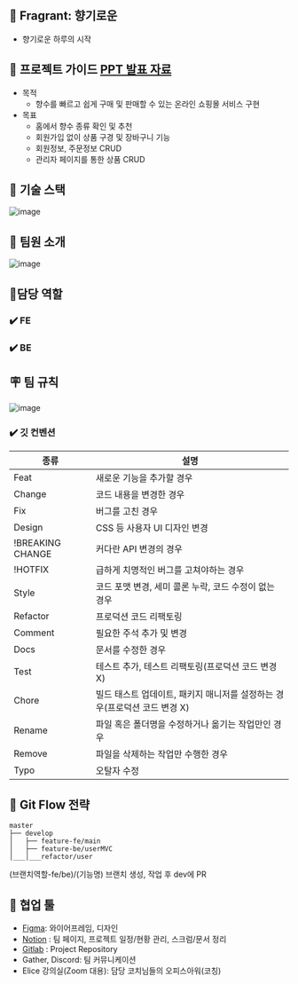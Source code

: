 ## 🌸 Fragrant: 향기로운 
- 향기로운 하루의 시작

## 🌻 프로젝트 가이드 <a href="https://github.com/thwlckd/fragrant-nodejs/files/12522204/14.pdf">PPT 발표 자료</a>
- 목적
  - 향수를 빠르고 쉽게 구매 및 판매할 수 있는 온라인 쇼핑몰 서비스 구현
- 목표
  - 홈에서 향수 종류 확인 및 추천
  - 회원가입 없이 상품 구경 및 장바구니 기능
  - 회원정보, 주문정보 CRUD
  - 관리자 페이지를 통한 상품 CRUD

## 🌼 기술 스택
![image](https://github.com/thwlckd/fragrant-nodejs/assets/101177511/ea7d891c-0bd5-42e2-8f4b-78c1d43a6176)

## 🌷 팀원 소개
![image](https://github.com/thwlckd/fragrant-nodejs/assets/101177511/d2bc200b-6c52-4355-9575-8e3400a4ca24)

## 🌹담당 역할
### ✔️ FE

### ✔️ BE


## 🪧 팀 규칙
![image](https://github.com/thwlckd/fragrant-nodejs/assets/101177511/3b5e322d-c333-4347-a342-a8d51ebbe418)

### ✔️ 깃 컨벤션
|종류|설명|
|---|---|
|Feat|새로운 기능을 추가할 경우|
|Change|코드 내용을 변경한 경우|
|Fix|버그를 고친 경우|
|Design|CSS 등 사용자 UI 디자인 변경|
|!BREAKING CHANGE|커다란 API 변경의 경우|
|!HOTFIX|급하게 치명적인 버그를 고쳐야하는 경우|
|Style|코드 포맷 변경, 세미 콜론 누락, 코드 수정이 없는 경우|
|Refactor|프로덕션 코드 리팩토링|
|Comment|필요한 주석 추가 및 변경|
|Docs|문서를 수정한 경우|
|Test|테스트 추가, 테스트 리팩토링(프로덕션 코드 변경 X)|
|Chore|빌드 태스트 업데이트, 패키지 매니저를 설정하는 경우(프로덕션 코드 변경 X)|
|Rename|파일 혹은 폴더명을 수정하거나 옮기는 작업만인 경우|
|Remove|파일을 삭제하는 작업만 수행한 경우|
|Typo|오탈자 수정|


## 🎯 Git Flow 전략
```
master
├── develop
│   ├── feature-fe/main
│   ├── feature-be/userMVC
│___│___refactor/user
```
(브랜치역할-fe/be)/(기능명) 브랜치 생성, 작업 후 dev에 PR

## 🎨 협업 툴
- [Figma](https://www.figma.com/file/IPolbDxvgjWzAL8ww0jZBH): 와이어프레임, 디자인
- [Notion](https://www.notion.so/hyub/Fragrant-d186546be61348379ea1b836332792e9) : 팀 페이지, 프로젝트 일정/현황 관리, 스크럼/문서 정리
- [Gitlab](https://kdt-gitlab.elice.io/sw_track/class_05/web_project/team14/fragrant/-/tree/master) : Project Repository
- Gather, Discord: 팀 커뮤니케이션
- Elice 강의실(Zoom 대용): 담당 코치님들의 오피스아워(코칭)
